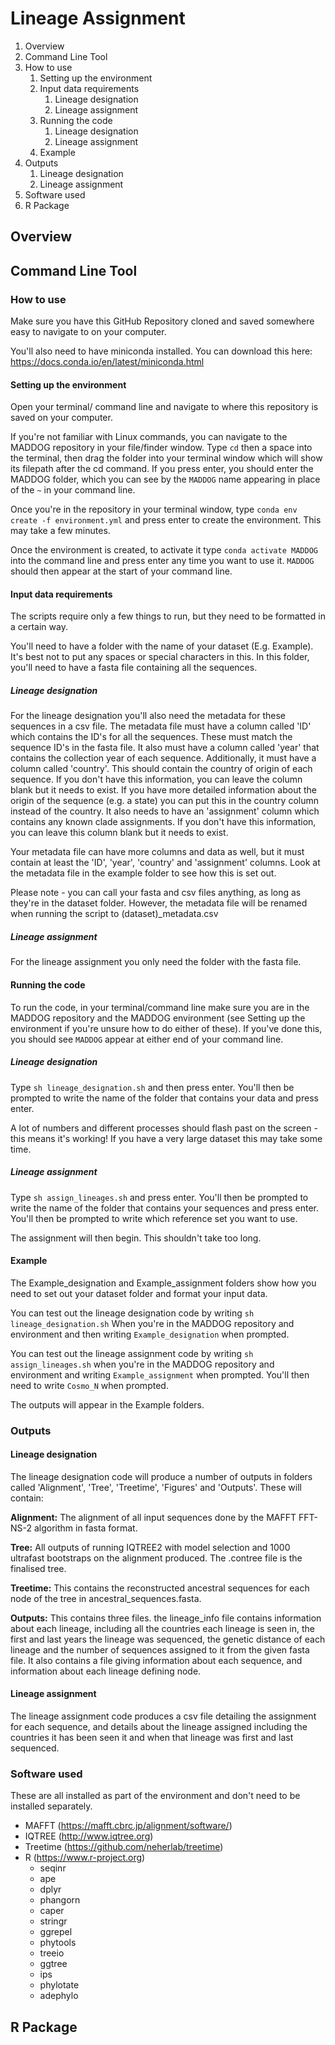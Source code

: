 # Lineage Assignment

1. Overview
1. Command Line Tool
  1. How to use
      1. Setting up the environment
      1. Input data requirements
          1. Lineage designation
          1. Lineage assignment
      1. Running the code
          1. Lineage designation
          1. Lineage assignment
      1. Example
  1. Outputs
      1. Lineage designation
      1. Lineage assignment
  1. Software used
1. R Package

## Overview

## Command Line Tool

### How to use
Make sure you have this GitHub Repository cloned and saved somewhere easy to navigate to on your computer.

You'll also need to have miniconda installed. You can download this here: https://docs.conda.io/en/latest/miniconda.html 

#### Setting up the environment
Open your terminal/ command line and navigate to where this repository is saved on your computer. 

If you're not familiar with Linux commands, you can navigate to the MADDOG repository in your file/finder window. Type `cd` then a space into the terminal, then drag the folder into your terminal window which will show its filepath after the cd command. If you press enter, you should enter the MADDOG folder, which you can see by the `MADDOG` name appearing in place of the `~` in your command line.

Once you're in the repository in your terminal window, type `conda env create -f environment.yml` and press enter to create the environment. This may take a few minutes. 

Once the environment is created, to activate it type `conda activate MADDOG` into the command line and press enter any time you want to use it. `MADDOG` should then appear at the start of your command line.

#### Input data requirements
The scripts require only a few things to run, but they need to be formatted in a certain way.

You'll need to have a folder with the name of your dataset (E.g. Example). It's best not to put any spaces or special characters in this. In this folder, you'll need to have a fasta file containing all the sequences. 

##### Lineage designation
For the lineage designation you'll also need the metadata for these sequences in a csv file. The metadata file must have a column called 'ID' which contains the ID's for all the sequences. These must match the sequence ID's in the fasta file. It also must have a column called 'year' that contains the collection year of each sequence. Additionally, it must have a column called 'country'. This should contain the country of origin of each sequence. If you don't have this information, you can leave the column blank but it needs to exist. If you have more detailed information about the origin of the sequence (e.g. a state) you can put this in the country column instead of the country. It also needs to have an 'assignment' column which contains any known clade assignments. If you don't have this information, you can leave this column blank but it needs to exist.

Your metadata file can have more columns and data as well, but it must contain at least the 'ID', 'year', 'country' and 'assignment' columns. Look at the metadata file in the example folder to see how this is set out. 

Please note - you can call your fasta and csv files anything, as long as they're in the dataset folder. However, the metadata file will be renamed when running the script to (dataset)_metadata.csv

##### Lineage assignment
For the lineage assignment you only need the folder with the fasta file. 

#### Running the code
To run the code, in your terminal/command line make sure you are in the MADDOG repository and the MADDOG environment (see Setting up the environment if you're unsure how to do either of these). If you've done this, you should see `MADDOG` appear at either end of your command line. 

##### Lineage designation
Type `sh lineage_designation.sh` and then press enter. You'll then be prompted to write the name of the folder that contains your data and press enter.

A lot of numbers and different processes should flash past on the screen - this means it's working! If you have a very large dataset this may take some time.

##### Lineage assignment
Type `sh assign_lineages.sh` and press enter. You'll then be prompted to write the name of the folder that contains your sequences and press enter. You'll then be prompted to write which reference set you want to use.

The assignment will then begin. This shouldn't take too long. 

#### Example
The Example_designation and Example_assignment folders show how you need to set out your dataset folder and format your input data. 

You can test out the lineage designation code by writing `sh lineage_designation.sh` When you're in the MADDOG repository and environment and then writing `Example_designation` when prompted.  

You can test out the lineage assignment code by writing `sh assign_lineages.sh` when you're in the MADDOG repository and environment and writing `Example_assignment` when prompted. You'll then need to write `Cosmo_N` when prompted.

The outputs will appear in the Example folders.

### Outputs

#### Lineage designation
The lineage designation code will produce a number of outputs in folders called 'Alignment', 'Tree', 'Treetime', 'Figures' and 'Outputs'. These will contain:

**Alignment:** The alignment of all input sequences done by the MAFFT FFT-NS-2 algorithm in fasta format.

**Tree:** All outputs of running IQTREE2 with model selection and 1000 ultrafast bootstraps on the alignment produced. The .contree file is the finalised tree.

**Treetime:** This contains the reconstructed ancestral sequences for each node of the tree in ancestral_sequences.fasta.

**Outputs:** This contains three files. the lineage_info file contains information about each lineage, including all the countries each lineage is seen in, the first and last years the lineage was sequenced, the genetic distance of each lineage and the number of sequences assigned to it from the given fasta file. It also contains a file giving information about each sequence, and information about each lineage defining node.

#### Lineage assignment
The lineage assignment code produces a csv file detailing the assignment for each sequence, and details about the lineage assigned including the countries it has been seen it and when that lineage was first and last sequenced.

### Software used
These are all installed as part of the environment and don't need to be installed separately.

* MAFFT (https://mafft.cbrc.jp/alignment/software/)
* IQTREE (http://www.iqtree.org)
* Treetime (https://github.com/neherlab/treetime)
* R (https://www.r-project.org)
    * seqinr
    * ape
    * dplyr
    * phangorn
    * caper
    * stringr
    * ggrepel
    * phytools
    * treeio
    * ggtree
    * ips
    * phylotate
    * adephylo
    
## R Package 
    

 
